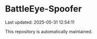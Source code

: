 # BattleEye-Spoofer

Last updated: 2025-05-31 12:54:11

This repository is automatically maintained.
